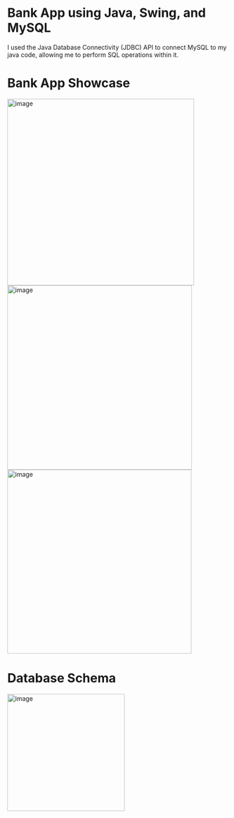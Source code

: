 # **Bank App using Java, Swing, and MySQL**




I used the Java Database Connectivity (JDBC) API to connect MySQL to my java code, allowing me to perform SQL operations within it.


# Bank App Showcase
<img width="425" alt="image" src="https://github.com/user-attachments/assets/a0d65c68-a65a-4481-977a-dfc1c5c733a6">
<img width="420" alt="image" src="https://github.com/user-attachments/assets/fe4d86b6-45bd-437b-b973-fa5527590141">
<img width="419" alt="image" src="https://github.com/user-attachments/assets/a445d1b9-2881-477d-8a06-23a354a961c2">

# Database Schema
<img width="267" alt="image" src="https://github.com/user-attachments/assets/359b0505-4273-49ab-9900-bb93aade7dd9">




